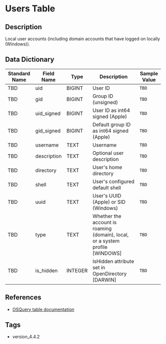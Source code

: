 # Users Table

## Description
Local user accounts (including domain accounts that have logged on locally (Windows)).

## Data Dictionary
|Standard Name|Field Name|Type|Description|Sample Value|
|---|---|---|---|---|
|TBD|uid|BIGINT|User ID|`TBD`|
|TBD|gid|BIGINT|Group ID (unsigned)|`TBD`|
|TBD|uid_signed|BIGINT|User ID as int64 signed (Apple)|`TBD`|
|TBD|gid_signed|BIGINT|Default group ID as int64 signed (Apple)|`TBD`|
|TBD|username|TEXT|Username|`TBD`|
|TBD|description|TEXT|Optional user description|`TBD`|
|TBD|directory|TEXT|User's home directory|`TBD`|
|TBD|shell|TEXT|User's configured default shell|`TBD`|
|TBD|uuid|TEXT|User's UUID (Apple) or SID (Windows)|`TBD`|
|TBD|type|TEXT|Whether the account is roaming (domain), local, or a system profile [WINDOWS]|`TBD`|
|TBD|is_hidden|INTEGER|IsHidden attribute set in OpenDirectory [DARWIN]|`TBD`|

## References
* [OSQuery table documentation](https://osquery.io/schema/current#users)

## Tags
* version_4.4.2